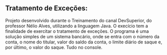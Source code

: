 ## Tratamento de Exceções:
Projeto desenvolvido durante o Treinamento do canal DevSuperior, do professor Nélio Alves, utilizando a linguagem Java.
O execício tem a finalidade de exercitar o tratamento de exceções.
O programa é uma solução simples de um sistema bancário, onde se entra com o número da conta, o nome do titular, valor do saldo da conta, 
o limite diário de saque e, por último, o valor do saque. Tudo no console.
